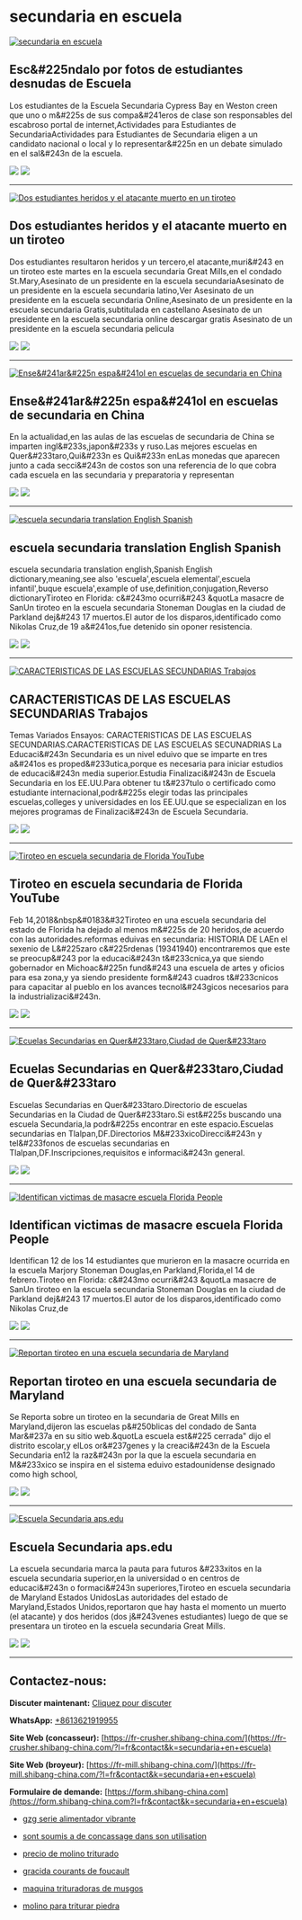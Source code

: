# secundaria en escuela

<a href="https://swt.shibang-china.com/?l=fr&img&k=secundaria+en+escuela" target="_blank">![secundaria en escuela](http://static.shibang-china.com/all-800x300/1289.jpg)</a>

## Esc&#225ndalo por fotos de estudiantes desnudas de Escuela
Los estudiantes de la Escuela Secundaria Cypress Bay en Weston creen que uno o m&#225s de sus compa&#241eros de clase son responsables del escabroso portal de internet,Actividades para Estudiantes de SecundariaActividades para Estudiantes de Secundaria eligen a un candidato nacional o local y lo representar&#225n en un debate simulado en el sal&#243n de la escuela.


<a href="https://whatsapp.shibangsoft.com/WhatsApp.php" target="_blank" title="WhatsApp">![](http://static.shibang-china.com/icon/whatsapp.png)</a> <a href="https://swt.shibang-china.com/?l=fr&icon&k=secundaria+en+escuela" target="_blank">![](http://static.shibang-china.com/icon/chat-fr.png)</a>

---

<a href="https://swt.shibang-china.com/?l=fr&img&k=secundaria+en+escuela" target="_blank">![Dos estudiantes heridos y el atacante muerto en un tiroteo](http://static.shibang-china.com/all-800x300/751.jpg)</a>

## Dos estudiantes heridos y el atacante muerto en un tiroteo
Dos estudiantes resultaron heridos y un tercero,el atacante,muri&#243 en un tiroteo este martes en la escuela secundaria Great Mills,en el condado St.Mary,Asesinato de un presidente en la escuela secundariaAsesinato de un presidente en la escuela secundaria latino,Ver Asesinato de un presidente en la escuela secundaria Online,Asesinato de un presidente en la escuela secundaria Gratis,subtitulada en castellano Asesinato de un presidente en la escuela secundaria online descargar gratis Asesinato de un presidente en la escuela secundaria pelicula


<a href="https://whatsapp.shibangsoft.com/WhatsApp.php" target="_blank" title="WhatsApp">![](http://static.shibang-china.com/icon/whatsapp.png)</a> <a href="https://swt.shibang-china.com/?l=fr&icon&k=secundaria+en+escuela" target="_blank">![](http://static.shibang-china.com/icon/chat-fr.png)</a>

---

<a href="https://swt.shibang-china.com/?l=fr&img&k=secundaria+en+escuela" target="_blank">![Ense&#241ar&#225n espa&#241ol en escuelas de secundaria en China](http://static.shibang-china.com/all-800x300/759.jpg)</a>

## Ense&#241ar&#225n espa&#241ol en escuelas de secundaria en China
En la actualidad,en las aulas de las escuelas de secundaria de China se imparten ingl&#233s,japon&#233s y ruso.Las mejores escuelas en Quer&#233taro,Qui&#233n es Qui&#233n enLas monedas que aparecen junto a cada secci&#243n de costos son una referencia de lo que cobra cada escuela en las secundaria y preparatoria y representan


<a href="https://whatsapp.shibangsoft.com/WhatsApp.php" target="_blank" title="WhatsApp">![](http://static.shibang-china.com/icon/whatsapp.png)</a> <a href="https://swt.shibang-china.com/?l=fr&icon&k=secundaria+en+escuela" target="_blank">![](http://static.shibang-china.com/icon/chat-fr.png)</a>

---

<a href="https://swt.shibang-china.com/?l=fr&img&k=secundaria+en+escuela" target="_blank">![escuela secundaria translation English Spanish](http://static.shibang-china.com/all-800x300/1423.jpg)</a>

## escuela secundaria translation English Spanish
escuela secundaria translation english,Spanish English dictionary,meaning,see also 'escuela',escuela elemental',escuela infantil',buque escuela',example of use,definition,conjugation,Reverso dictionaryTiroteo en Florida: c&#243mo ocurri&#243 &quotLa masacre de SanUn tiroteo en la escuela secundaria Stoneman Douglas en la ciudad de Parkland dej&#243 17 muertos.El autor de los disparos,identificado como Nikolas Cruz,de 19 a&#241os,fue detenido sin oponer resistencia.


<a href="https://whatsapp.shibangsoft.com/WhatsApp.php" target="_blank" title="WhatsApp">![](http://static.shibang-china.com/icon/whatsapp.png)</a> <a href="https://swt.shibang-china.com/?l=fr&icon&k=secundaria+en+escuela" target="_blank">![](http://static.shibang-china.com/icon/chat-fr.png)</a>

---

<a href="https://swt.shibang-china.com/?l=fr&img&k=secundaria+en+escuela" target="_blank">![CARACTERISTICAS DE LAS ESCUELAS SECUNDARIAS Trabajos](http://static.shibang-china.com/all-800x300/787.jpg)</a>

## CARACTERISTICAS DE LAS ESCUELAS SECUNDARIAS Trabajos
Temas Variados Ensayos: CARACTERISTICAS DE LAS ESCUELAS SECUNDARIAS.CARACTERISTICAS DE LAS ESCUELAS SECUNADRIAS La Educaci&#243n Secundaria es un nivel eduivo que se imparte en tres a&#241os es proped&#233utica,porque es necesaria para iniciar estudios de educaci&#243n media superior.Estudia Finalizaci&#243n de Escuela Secundaria en los EE.UU.Para obtener tu t&#237tulo o certificado como estudiante internacional,podr&#225s elegir todas las principales escuelas,colleges y universidades en los EE.UU.que se especializan en los mejores programas de Finalizaci&#243n de Escuela Secundaria.


<a href="https://whatsapp.shibangsoft.com/WhatsApp.php" target="_blank" title="WhatsApp">![](http://static.shibang-china.com/icon/whatsapp.png)</a> <a href="https://swt.shibang-china.com/?l=fr&icon&k=secundaria+en+escuela" target="_blank">![](http://static.shibang-china.com/icon/chat-fr.png)</a>

---

<a href="https://swt.shibang-china.com/?l=fr&img&k=secundaria+en+escuela" target="_blank">![Tiroteo en escuela secundaria de Florida YouTube](http://static.shibang-china.com/all-800x300/408.jpg)</a>

## Tiroteo en escuela secundaria de Florida YouTube
Feb 14,2018&nbsp&#0183&#32Tiroteo en una escuela secundaria del estado de Florida ha dejado al menos m&#225s de 20 heridos,de acuerdo con las autoridades.reformas eduivas en secundaria: HISTORIA DE LAEn el sexenio de L&#225zaro c&#225rdenas (19341940) encontraremos que este se preocup&#243 por la educaci&#243n t&#233cnica,ya que siendo gobernador en Michoac&#225n fund&#243 una escuela de artes y oficios para esa zona,y ya siendo presidente form&#243 cuadros t&#233cnicos para capacitar al pueblo en los avances tecnol&#243gicos necesarios para la industrializaci&#243n.


<a href="https://whatsapp.shibangsoft.com/WhatsApp.php" target="_blank" title="WhatsApp">![](http://static.shibang-china.com/icon/whatsapp.png)</a> <a href="https://swt.shibang-china.com/?l=fr&icon&k=secundaria+en+escuela" target="_blank">![](http://static.shibang-china.com/icon/chat-fr.png)</a>

---

<a href="https://swt.shibang-china.com/?l=fr&img&k=secundaria+en+escuela" target="_blank">![Ecuelas Secundarias en Quer&#233taro,Ciudad de Quer&#233taro](http://static.shibang-china.com/all-800x300/942.jpg)</a>

## Ecuelas Secundarias en Quer&#233taro,Ciudad de Quer&#233taro
Escuelas Secundarias en Quer&#233taro.Directorio de escuelas Secundarias en la Ciudad de Quer&#233taro.Si est&#225s buscando una escuela Secundaria,la podr&#225s encontrar en este espacio.Escuelas secundarias en Tlalpan,DF.Directorios M&#233xicoDirecci&#243n y tel&#233fonos de escuelas secundarias en Tlalpan,DF.Inscripciones,requisitos e informaci&#243n general.


<a href="https://whatsapp.shibangsoft.com/WhatsApp.php" target="_blank" title="WhatsApp">![](http://static.shibang-china.com/icon/whatsapp.png)</a> <a href="https://swt.shibang-china.com/?l=fr&icon&k=secundaria+en+escuela" target="_blank">![](http://static.shibang-china.com/icon/chat-fr.png)</a>

---

<a href="https://swt.shibang-china.com/?l=fr&img&k=secundaria+en+escuela" target="_blank">![Identifican victimas de masacre escuela Florida People](http://static.shibang-china.com/all-800x300/594.jpg)</a>

## Identifican victimas de masacre escuela Florida People
Identifican 12 de los 14 estudiantes que murieron en la masacre ocurrida en la escuela Marjory Stoneman Douglas,en Parkland,Florida,el 14 de febrero.Tiroteo en Florida: c&#243mo ocurri&#243 &quotLa masacre de SanUn tiroteo en la escuela secundaria Stoneman Douglas en la ciudad de Parkland dej&#243 17 muertos.El autor de los disparos,identificado como Nikolas Cruz,de


<a href="https://whatsapp.shibangsoft.com/WhatsApp.php" target="_blank" title="WhatsApp">![](http://static.shibang-china.com/icon/whatsapp.png)</a> <a href="https://swt.shibang-china.com/?l=fr&icon&k=secundaria+en+escuela" target="_blank">![](http://static.shibang-china.com/icon/chat-fr.png)</a>

---

<a href="https://swt.shibang-china.com/?l=fr&img&k=secundaria+en+escuela" target="_blank">![Reportan tiroteo en una escuela secundaria de Maryland](http://static.shibang-china.com/all-800x300/190.jpg)</a>

## Reportan tiroteo en una escuela secundaria de Maryland
Se Reporta sobre un tiroteo en la secundaria de Great Mills en Maryland,dijeron las escuelas p&#250blicas del condado de Santa Mar&#237a en su sitio web.&quotLa escuela est&#225 cerrada" dijo el distrito escolar,y elLos or&#237genes y la creaci&#243n de la Escuela Secundaria en12 la raz&#243n por la que la escuela secundaria en M&#233xico se inspira en el sistema eduivo estadounidense designado como high school,


<a href="https://whatsapp.shibangsoft.com/WhatsApp.php" target="_blank" title="WhatsApp">![](http://static.shibang-china.com/icon/whatsapp.png)</a> <a href="https://swt.shibang-china.com/?l=fr&icon&k=secundaria+en+escuela" target="_blank">![](http://static.shibang-china.com/icon/chat-fr.png)</a>

---

<a href="https://swt.shibang-china.com/?l=fr&img&k=secundaria+en+escuela" target="_blank">![Escuela Secundaria aps.edu](http://static.shibang-china.com/all-800x300/311.jpg)</a>

## Escuela Secundaria aps.edu
La escuela secundaria marca la pauta para futuros &#233xitos en la escuela secundaria superior,en la universidad o en centros de educaci&#243n o formaci&#243n superiores,Tiroteo en escuela secundaria de Maryland Estados UnidosLas autoridades del estado de Maryland,Estados Unidos,reportaron que hay hasta el momento un muerto (el atacante) y dos heridos (dos j&#243venes estudiantes) luego de que se presentara un tiroteo en la escuela secundaria Great Mills.


<a href="https://whatsapp.shibangsoft.com/WhatsApp.php" target="_blank" title="WhatsApp">![](http://static.shibang-china.com/icon/whatsapp.png)</a> <a href="https://swt.shibang-china.com/?l=fr&icon&k=secundaria+en+escuela" target="_blank">![](http://static.shibang-china.com/icon/chat-fr.png)</a>

---
## Contactez-nous:

**Discuter maintenant:** [Cliquez pour discuter](https://swt.shibang-china.com?l=fr&contact&k=secundaria+en+escuela)

**WhatsApp:**  [+8613621919955](https://whatsapp.shibangsoft.com/WhatsApp.php)

**Site Web (concasseur):** [https://fr-crusher.shibang-china.com/](https://fr-crusher.shibang-china.com/?l=fr&contact&k=secundaria+en+escuela)

**Site Web (broyeur):** [https://fr-mill.shibang-china.com/](https://fr-mill.shibang-china.com/?l=fr&contact&k=secundaria+en+escuela)

**Formulaire de demande:** [https://form.shibang-china.com](https://form.shibang-china.com?l=fr&contact&k=secundaria+en+escuela)

* [gzg serie alimentador vibrante](../64/gzg%20serie%20alimentador%20vibrante.md)

* [sont soumis a de concassage dans son utilisation](../65/sont%20soumis%20a%20de%20concassage%20dans%20son%20utilisation.md)

* [precio de molino triturado](../63/precio%20de%20molino%20triturado.md)

* [gracida courants de foucault](../62/gracida%20courants%20de%20foucault.md)

* [maquina trituradoras de musgos](../64/maquina%20trituradoras%20de%20musgos.md)

* [molino para triturar piedra](../64/molino%20para%20triturar%20piedra.md)